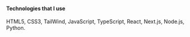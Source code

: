 ####  Technologies that I use
HTML5, CSS3, TailWind, JavaScript, TypeScript, React, Next.js, Node.js, Python.
